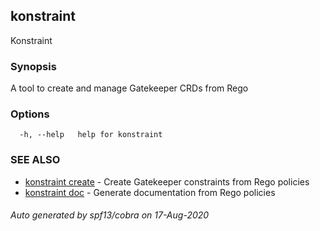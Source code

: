 ## konstraint

Konstraint

### Synopsis

A tool to create and manage Gatekeeper CRDs from Rego

### Options

```
  -h, --help   help for konstraint
```

### SEE ALSO

* [konstraint create](konstraint_create.md)	 - Create Gatekeeper constraints from Rego policies
* [konstraint doc](konstraint_doc.md)	 - Generate documentation from Rego policies

###### Auto generated by spf13/cobra on 17-Aug-2020
